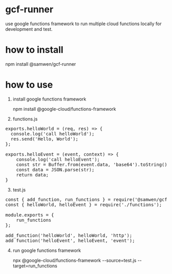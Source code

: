 # gcf-runner

use google functions framework to run multiple cloud functions locally for development and test.

# how to install

npm install @samwen/gcf-runner

# how to use

1. install google functions framework

   npm install @google-cloud/functions-framework

2. functions.js 
<pre>
exports.helloWorld = (req, res) => {
  console.log('call helloWorld');
  res.send('Hello, World');
};

exports.helloEvent = (event, context) => {
    console.log('call helloEvent');
    const str = Buffer.from(event.data, 'base64').toString();
    const data = JSON.parse(str);
    return data;
}
</pre>

3. test.js
<pre>
const { add_function, run_functions } = require('@samwen/gcf-runner');
const { helloWorld, helloEvent } = require('./functions');

module.exports = {
    run_functions
};

add_function('helloWorld', helloWorld, 'http');
add_function('helloEvent', helloEvent, 'event');
</pre>

4. run google functions framework

   npx @google-cloud/functions-framework --source=test.js --target=run_functions